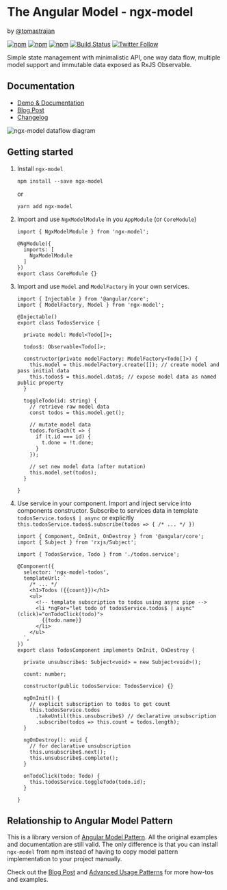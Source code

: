 # The Angular Model - ngx-model
by [@tomastrajan](https://twitter.com/tomastrajan)

[![npm](https://img.shields.io/npm/v/ngx-model.svg)](https://www.npmjs.com/package/ngx-model) [![npm](https://img.shields.io/npm/l/ngx-model.svg)](https://github.com/tomastrajan/ngx-model/blob/master/LICENSE) [![npm](https://img.shields.io/npm/dm/ngx-model.svg)](https://www.npmjs.com/package/ngx-model) [![Build Status](https://travis-ci.org/tomastrajan/ngx-model.svg?branch=master)](https://travis-ci.org/tomastrajan/ngx-model) [![Twitter Follow](https://img.shields.io/twitter/follow/tomastrajan.svg?style=social&label=Follow)](https://twitter.com/tomastrajan)

Simple state management with minimalistic API, one way data flow, 
multiple model support and immutable data exposed as RxJS Observable.


## Documentation
                           
* [Demo & Documentation](http://tomastrajan.github.io/angular-model-pattern-example/) 
* [Blog Post](https://medium.com/@tomastrajan/model-pattern-for-angular-state-management-6cb4f0bfed87) 
* [Changelog](https://github.com/tomastrajan/ngx-model/blob/master/CHANGELOG.md)

![ngx-model dataflow diagram](https://raw.githubusercontent.com/tomastrajan/angular-model-pattern-example/master/src/assets/model_graph.png "ngx-model dataflow diagram")

## Getting started

1. Install `ngx-model`
    
    ```
    npm install --save ngx-model
    ``` 
 
    or
    
    ```
    yarn add ngx-model
    ``` 

2. Import and use `NgxModelModule` in you `AppModule` (or `CoreModule`)
    ```
    import { NgxModelModule } from 'ngx-model';
        
    @NgModule({
      imports: [
        NgxModelModule
      ]
    })
    export class CoreModule {}
    
    ``` 

3. Import and use `Model` and `ModelFactory` in your own services.
    ```
    import { Injectable } from '@angular/core';
    import { ModelFactory, Model } from 'ngx-model';
        
    @Injectable()
    export class TodosService {
            
      private model: Model<Todo[]>;
      
      todos$: Observable<Todo[]>;
            
      constructor(private modelFactory: ModelFactory<Todo[]>) {
        this.model = this.modelFactory.create([]); // create model and pass initial data
        this.todos$ = this.model.data$; // expose model data as named public property
      }
        
      toggleTodo(id: string) {
        // retrieve raw model data
        const todos = this.model.get();
            
        // mutate model data
        todos.forEach(t => {
          if (t.id === id) {
            t.done = !t.done;
          }
        });
            
        // set new model data (after mutation)
        this.model.set(todos);
      }
        
    }
    ```

4. Use service in your component. Import and inject service into components constructor.
Subscribe to services data in template `todosService.todos$ | async` 
or explicitly `this.todosService.todos$.subscribe(todos => { /* ... */ })`

    ```
    import { Component, OnInit, OnDestroy } from '@angular/core';
    import { Subject } from 'rxjs/Subject';
    
    import { TodosService, Todo } from './todos.service';
    
    @Component({
      selector: 'ngx-model-todos',
      templateUrl: `
        /* ... */
        <h1>Todos ({{count}})</h1>
        <ul>
          <!-- template subscription to todos using async pipe -->
          <li *ngFor="let todo of todosService.todos$ | async" (click)="onTodoClick(todo)">
            {{todo.name}}
          </li>
        </ul>
      `,
    })
    export class TodosComponent implements OnInit, OnDestroy {
    
      private unsubscribe$: Subject<void> = new Subject<void>();
      
      count: number;
     
      constructor(public todosService: TodosService) {}
    
      ngOnInit() {
        // explicit subscription to todos to get count
        this.todosService.todos
          .takeUntil(this.unsubscribe$) // declarative unsubscription
          .subscribe(todos => this.count = todos.length);
      }
      
      ngOnDestroy(): void {
        // for declarative unsubscription
        this.unsubscribe$.next();
        this.unsubscribe$.complete();
      }
    
      onTodoClick(todo: Todo) {
        this.todosService.toggleTodo(todo.id);
      }
    
    }

    ```

## Relationship to Angular Model Pattern

This is a library version of [Angular Model Pattern](https://tomastrajan.github.io/angular-model-pattern-example).
All the original examples and documentation are still valid. The only difference is that
you can install `ngx-model` from npm instead of having to copy model pattern
implementation to your project manually.

Check out the [Blog Post](https://medium.com/@tomastrajan/model-pattern-for-angular-state-management-6cb4f0bfed87) and 
[Advanced Usage Patterns](https://tomastrajan.github.io/angular-model-pattern-example#/advanced) 
for more how-tos and examples.
